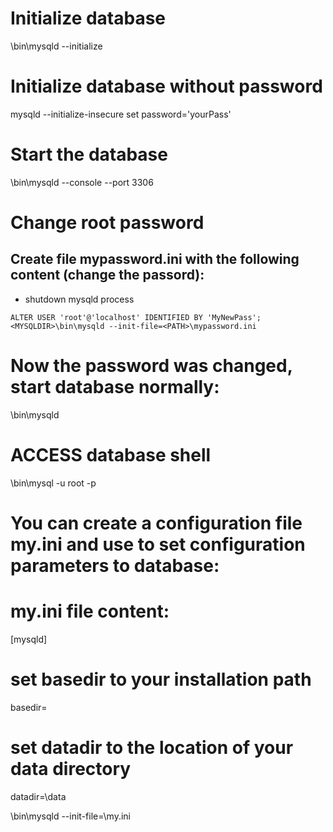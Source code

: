 # Initialize database
<MYSQLDIR>\bin\mysqld --initialize

# Initialize database without password
mysqld --initialize-insecure
set password='yourPass'

# Start the database
<MYSQLDIR>\bin\mysqld --console --port 3306

# Change root password

## Create file mypassword.ini with the following content (change the passord):
* shutdown mysqld process
```
ALTER USER 'root'@'localhost' IDENTIFIED BY 'MyNewPass';
<MYSQLDIR>\bin\mysqld --init-file=<PATH>\mypassword.ini
```

# Now the password was changed, start database normally:

<MYSQLDIR>\bin\mysqld
# ACCESS database shell

<MYSQLDIR>\bin\mysql -u root -p

# You can create a configuration file my.ini and use to set configuration parameters to database:

# my.ini file content:
[mysqld]
# set basedir to your installation path
basedir=<MYSQLDIR>
# set datadir to the location of your data directory
datadir=<MYSQLDIR>\data

<MYSQLDIR>\bin\mysqld --init-file=<MYSQLDIR>\my.ini
